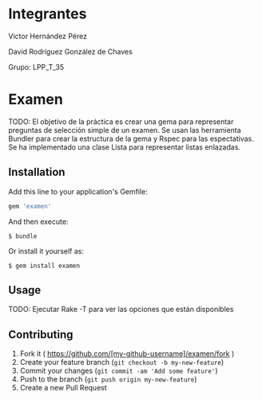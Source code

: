 # Integrantes

Victor Hernández Pérez 

David Rodríguez González de Chaves

Grupo: LPP_T_35

# Examen

TODO: El objetivo de la práctica es crear una gema para representar preguntas de selección simple de un examen. 
Se usan las herramienta Bundler para crear la estructura de la gema y Rspec para las espectativas.
Se ha implementado una clase Lista para representar listas enlazadas.

## Installation

Add this line to your application's Gemfile:

```ruby
gem 'examen'
```

And then execute:

    $ bundle

Or install it yourself as:

    $ gem install examen

## Usage

TODO: Ejecutar Rake -T para ver las opciones que están disponibles

## Contributing

1. Fork it ( https://github.com/[my-github-username]/examen/fork )
2. Create your feature branch (`git checkout -b my-new-feature`)
3. Commit your changes (`git commit -am 'Add some feature'`)
4. Push to the branch (`git push origin my-new-feature`)
5. Create a new Pull Request